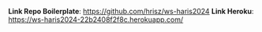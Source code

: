 **Link Repo Boilerplate**: https://github.com/hrisz/ws-haris2024
**Link Heroku**: https://ws-haris2024-22b2408f2f8c.herokuapp.com/